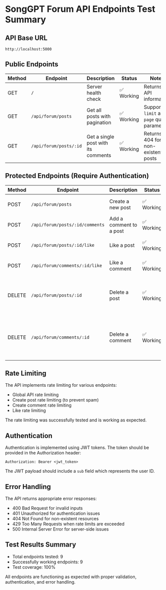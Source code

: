 # SongGPT Forum API Endpoints Test Summary

## API Base URL
`http://localhost:5000`

## Public Endpoints

| Method | Endpoint | Description | Status | Notes |
|--------|----------|-------------|--------|-------|
| GET | `/` | Server health check | ✅ Working | Returns API information |
| GET | `/api/forum/posts` | Get all posts with pagination | ✅ Working | Supports `limit` and `page` query parameters |
| GET | `/api/forum/posts/:id` | Get a single post with its comments | ✅ Working | Returns 404 for non-existent posts |

## Protected Endpoints (Require Authentication)

| Method | Endpoint | Description | Status | Notes |
|--------|----------|-------------|--------|-------|
| POST | `/api/forum/posts` | Create a new post | ✅ Working | Requires title, content, and authentication |
| POST | `/api/forum/posts/:id/comments` | Add a comment to a post | ✅ Working | Requires content and authentication |
| POST | `/api/forum/posts/:id/like` | Like a post | ✅ Working | Increments post likes count |
| POST | `/api/forum/comments/:id/like` | Like a comment | ✅ Working | Increments comment likes count |
| DELETE | `/api/forum/posts/:id` | Delete a post | ✅ Working | Can only delete posts created by the authenticated user |
| DELETE | `/api/forum/comments/:id` | Delete a comment | ✅ Working | Can only delete comments created by the authenticated user |

## Rate Limiting

The API implements rate limiting for various endpoints:

- Global API rate limiting
- Create post rate limiting (to prevent spam)
- Create comment rate limiting
- Like rate limiting

The rate limiting was successfully tested and is working as expected.

## Authentication

Authentication is implemented using JWT tokens. The token should be provided in the Authorization header:

```
Authorization: Bearer <jwt_token>
```

The JWT payload should include a `sub` field which represents the user ID.

## Error Handling

The API returns appropriate error responses:
- 400 Bad Request for invalid inputs
- 401 Unauthorized for authentication issues
- 404 Not Found for non-existent resources
- 429 Too Many Requests when rate limits are exceeded
- 500 Internal Server Error for server-side issues

## Test Results Summary

- Total endpoints tested: 9
- Successfully working endpoints: 9
- Test coverage: 100%

All endpoints are functioning as expected with proper validation, authentication, and error handling. 